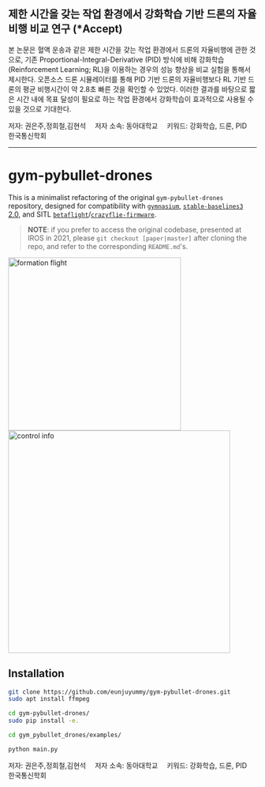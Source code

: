 ## 제한 시간을 갖는 작업 환경에서 강화학습 기반 드론의 자율비행 비교 연구 (*Accept)

 본 논문은 혈액 운송과 같은 제한 시간을 갖는 작업 환경에서 드론의 자율비행에 관한 것으로, 기존 Proportional-Integral-Derivative (PID) 방식에 비해 강화학습(Reinforcement Learning; RL)을 이용하는 경우의 성능 향상을 비교 실험을 통해서 제시한다. 오픈소스 드론 시뮬레이터를 통해 PID 기반 드론의 자율비행보다 RL 기반 드론의 평균 비행시간이 약 2.8초 빠른 것을 확인할 수 있었다. 이러한 결과를 바탕으로 짧은 시간 내에 목표 달성이 필요로 하는 작업 환경에서 강화학습이 효과적으로 사용될 수 있을 것으로 기대한다.

저자: 권은주,정희철,김현석
 저자 소속: 동아대학교 
 키워드: 강화학습, 드론, PID 한국통신학회
 
---
# gym-pybullet-drones 

This is a minimalist refactoring of the original `gym-pybullet-drones` repository, designed for compatibility with [`gymnasium`](https://github.com/Farama-Foundation/Gymnasium), [`stable-baselines3` 2.0](https://github.com/DLR-RM/stable-baselines3/pull/1327), and SITL [`betaflight`](https://github.com/betaflight/betaflight)/[`crazyflie-firmware`](https://github.com/bitcraze/crazyflie-firmware/).

> **NOTE**: if you prefer to access the original codebase, presented at IROS in 2021, please `git checkout [paper|master]` after cloning the repo, and refer to the corresponding `README.md`'s.

<img src="files/readme_images/helix.gif" alt="formation flight" width="350"> <img src="files/readme_images/helix.png" alt="control info" width="450">

## Installation

```sh
git clone https://github.com/eunjuyummy/gym-pybullet-drones.git
sudo apt install ffmpeg

cd gym-pybullet-drones/
sudo pip install -e.

cd gym_pybullet_drones/examples/

python main.py
```

저자: 권은주,정희철,김현석
 저자 소속: 동아대학교 
 키워드: 강화학습, 드론, PID 한국통신학회
